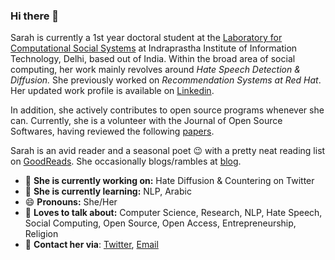 ### Hi there 👋

Sarah is currently a 1st year doctoral student at the [Laboratory for Computational Social Systems](http://lcs2.iiitd.edu.in/) at  Indraprastha Institute of Information Technology, Delhi, based out of India. Within the broad area of social computing, her work mainly revolves around *Hate Speech Detection & Diffusion.* She previously worked on *Recommendation Systems at Red Hat*. Her updated work profile is available on [Linkedin](https://www.linkedin.com/in/sarahmasud/).

In addition, she actively contributes to open source programs whenever she can. Currently, she is a volunteer with the Journal of Open Source Softwares, having reviewed the following [papers](https://joss.theoj.org/papers/reviewed_by/@sara-02).

Sarah is an avid reader and a seasonal poet :wink: with a pretty neat reading list on [GoodReads](https://www.goodreads.com/_themessier). She occasionally blogs/rambles at [blog](https://themessier.wordpress.com/).

- 🔭 **She is currently working on:** Hate Diffusion & Countering on Twitter
- 🌱 **She is currently learning:** NLP, Arabic
- 😄 **Pronouns:** She/Her
- :speech_balloon: **Loves to talk about:** Computer Science, Research, NLP, Hate Speech, Social Computing, Open Source, Open Access, Entrepreneurship, Religion
- :handshake: **Contact her via**: [Twitter](https://twitter.com/_themessier), [Email](sarahmasud02@gmail.com)
